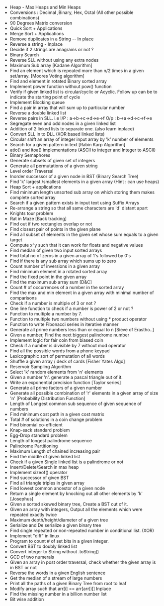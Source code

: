 - Heap - Max Heaps and Min Heaps
- Conversions : Decimal ,Binary, Hex, Octal (All other possible combinations)
- 90 Degrees Matrix conversion
- Quick Sort + Applications
- Merge Sort + Applications
- Remove duplicates in a String -- In place
- Reverse a string - Inplace
- Decide if 2 strings are anagrams or not ?
- Binary Search
- Reverse SLL without using any extra nodes
- Maximum Sub array [Kadane Algorithm]
- Find an element which is repeated more than n/2 times in a given set/array. [Moores Voting algorithm]
- Find and element in rotated Binary sorted array
- Implement power function without pow() function
- Verify if given linked list is circular/cyclic or Acyclic. Follow up can be to indicate the starting point of cycle
- Implement Blocking queue
- Find a pair in array that will sum up to particular number
- Reverse a double linked list
- Reverse pairs in SLL. i.e I/P : a->b->c->d->e->f O/p : b->a->d->c->f->e
- Segregate even and odd nodes in a given linked list
- Addition of 2 linked lists to separate one. (also learn inplace)
- Convert SLL in to DLL (XOR based linked lists)
- Circular shift an array of integer input array by 'k' number of elements
- Search for a given pattern in text [Rabin Karp Algorithm]
- atio() and itoa() implementations (ASCII to integer and Integer to ASCII)
-  Binary Semaphores
- Generate subsets of given set of integers
- Generate all permutations of a given string
- Level order Traversal
- Inorder successor of a given node in BST (Binary Search Tree)
- Find 'k' largest /smallest elements in a given array (Hint : can use heaps)
- Heap Sort + applications
- Find minimum length unsorted sub array on which storing them makes complete sorted array
- Search if a given pattern exists in input text using Suffix Arrays
- Re-arrange a string so that all same characters are 'd' distant apart
- Knights tour problem
- Rat in Maze [Back tracking]
- Find out if two rectangles overlap or not
- Find closest pair of points in the given plane
- Find all subset of elements in the given set whose sum equals to a given target
- Compute x^y such that it can work for floats and negative values
- Find median of  given two input sorted arrays
- Find total no of zeros in a given array of 1's followed by 0's
- Find if there is any sub array which sums up to zero
- Count number of inversions in a given array
- Find minimum element in a rotated sorted array
- Find the fixed point in the given array
- Find the maximum sub array sum [D&C]
- Count # of occurrences of a number in the sorted array
- Find the max and min element in a given array with minimal number of comparisons
- Check if a number is multiple of 3 or not ?
- One line function to check if a number is power of 2 or not ?
- Function to multiple a number by 7.
- Function to multiple two numbers without using * product operator
- Function to write Fibonacci series in iterative manner
- Generate all prime numbers less than or equal to n [Sieve of Erastho..]
- Given a number, Find the next biggest palindrome number
- Implement logic for fair coin from biased coin
- Check if a number is divisible by 7 without mod operator
- Find all the possible words from a phone keypad
- Lexicographic sort of permutation of all words
- Shuffle a given array / deck of cards [Fisher Yates Algo]
- Reservoir Sampling Algorithm
- Select 'k' random elements from 'n' elements
- Given a number 'n'. generate a pascal triangle out of it.
- Write an exponential precision function [Taylor series]
- Generate all prime factors of a given number
- Generate all possible combination of 'r' elements in a given array of size 'n' [Probability Distribution Function]
- Length of Longest common sub sequence of given sequence of numbers
- Find minimum cost path in a given cost matrix
- Total # of solutions in a coin change problem
- Find binomial co-efficient
- Knap-sack standard problem
- Egg-Drop standard problem
- Length of longest palindrome sequence
- Palindrome Partitioning
- Maximum Length of chained increasing pair
- Find the middle of given linked list
- Check if a given Single linked list is a palindrome or not
- Insert/Delete/Search in max heap
- Implement sizeof() operator
- Find successor of given BST
- Find all triangle triples in given array
- Find lowest common ancestor of a given node
- Return a single element by knocking out all other elements by 'k' [Josephus]
- Given a sorted skewed binary tree, Create a BST out of it.
- Given an array with integers, Output all the elements which were repeated exactly twice
- Maximum depth/height/diameter of a given tree
- Serialize and De serialize a given binary tree
- Find single repeated or non-repeated number in conditional list. (XOR)
- Implement "diff" in linux
- Program to count # of set bits in a given integer.
- Convert BST to doubly linked list
- Convert integer to String without .toString()
- GCD of two numerals
- Given an array in post order traversal, check whether the given array is in BST or not
- Reverse the words in a given English sentence
- Get the median of a stream of large numbers
- Print all the paths of a given Binary Tree from root to leaf
- Modify array such that arr[i] == arr[arr[i]] Inplace
- Find the missing number in a billion number list
- Bit wise addition
